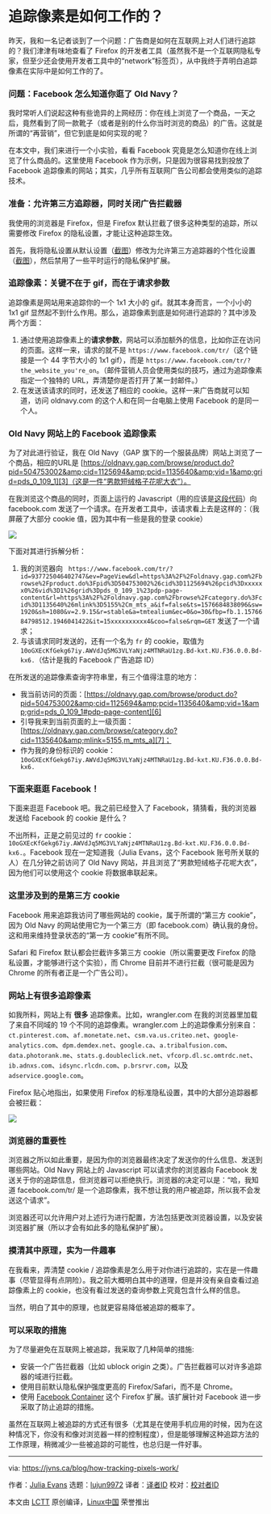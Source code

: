 [#]: collector: (lujun9972)
[#]: translator: (chen-ni)
[#]: reviewer: ( )
[#]: publisher: ( )
[#]: url: ( )
[#]: subject: (How tracking pixels work)
[#]: via: (https://jvns.ca/blog/how-tracking-pixels-work/)
[#]: author: (Julia Evans https://jvns.ca/)

追踪像素是如何工作的？
======

昨天，我和一名记者谈到了一个问题：广告商是如何在互联网上对人们进行追踪的？我们津津有味地查看了 Firefox 的开发者工具（虽然我不是一个互联网隐私专家，但至少还会使用开发者工具中的“network”标签页），从中我终于弄明白追踪像素在实际中是如何工作的了。

### 问题：Facebook 怎么知道你逛了 Old Navy？

我时常听人们说起这种有些诡异的上网经历：你在线上浏览了一个商品，一天之后，竟然看到了同一款靴子（或者是别的什么你当时浏览的商品）的广告。这就是所谓的“再营销”，但它到底是如何实现的呢？

在本文中，我们来进行一个小实验，看看 Facebook 究竟是怎么知道你在线上浏览了什么商品的。这里使用 Facebook 作为示例，只是因为很容易找到投放了 Facebook 追踪像素的网站；其实，几乎所有互联网广告公司都会使用类似的追踪技术。

### 准备：允许第三方追踪器，同时关闭广告拦截器

我使用的浏览器是 Firefox，但是 Firefox 默认拦截了很多这种类型的追踪，所以需要修改 Firefox 的隐私设置，才能让这种追踪生效。

首先，我将隐私设置从默认设置（[截图][1]）修改为允许第三方追踪器的个性化设置（[截图][2]），然后禁用了一些平时运行的隐私保护扩展。

### 追踪像素：关键不在于 gif，而在于请求参数

追踪像素是网站用来追踪你的一个 1x1 大小的 gif。就其本身而言，一个小小的 1x1 gif 显然起不到什么作用。那么，追踪像素到底是如何进行追踪的？其中涉及两个方面：

  1. 通过使用追踪像素上的**请求参数**，网站可以添加额外的信息，比如你正在访问的页面。这样一来，请求的就不是 `https://www.facebook.com/tr/`（这个链接是一个 44 字节大小的 1x1 gif），而是 `https://www.facebook.com/tr/?the_website_you're_on`。（邮件营销人员会使用类似的技巧，通过为追踪像素指定一个独特的 URL，弄清楚你是否打开了某一封邮件。）
  2. 在发送该请求的同时，还发送了相应的 cookie。这样一来广告商就可以知道，访问 oldnavy.com 的这个人和在同一台电脑上使用 Facebook 的是同一个人。

### Old Navy 网站上的 Facebook 追踪像素

为了对此进行验证，我在 Old Navy（GAP 旗下的一个服装品牌）网站上浏览了一个商品，相应的URL是 [https://oldnavy.gap.com/browse/product.do?pid=504753002&amp;cid=1125694&amp;pcid=1135640&amp;vid=1&amp;grid=pds_0_109_1][3]（这是一件“男款短绒格子花呢大衣”）。

在我浏览这个商品的同时，页面上运行的 Javascript（用的应该是[这段代码][4]）向 facebook.com 发送了一个请求。在开发者工具中，该请求看上去是这样的：（我屏蔽了大部分 cookie 值，因为其中有一些是我的登录 cookie）

![][5]

下面对其进行拆解分析：

  1. 我的浏览器向 ` https://www.facebook.com/tr/?id=937725046402747&ev=PageView&dl=https%3A%2F%2Foldnavy.gap.com%2Fbrowse%2Fproduct.do%3Fpid%3D504753002%26cid%3D1125694%26pcid%3Dxxxxxx0%26vid%3D1%26grid%3Dpds_0_109_1%23pdp-page-content&rl=https%3A%2F%2Foldnavy.gap.com%2Fbrowse%2Fcategory.do%3Fcid%3D1135640%26mlink%3D5155%2Cm_mts_a&if=false&ts=1576684838096&sw=1920&sh=1080&v=2.9.15&r=stable&a=tmtealium&ec=0&o=30&fbp=fb.1.1576684798512.1946041422&it=15xxxxxxxxxx4&coo=false&rqm=GET` 发送了一个请求；
  2. 与该请求同时发送的，还有一个名为 `fr` 的 cookie，取值为 `10oGXEcKfGekg67iy.AWVdJq5MG3VLYaNjz4MTNRaU1zg.Bd-kxt.KU.F36.0.0.Bd-kx6.`（估计是我的 Facebook 广告追踪 ID）

在所发送的追踪像素查询字符串里，有三个值得注意的地方：

 * 我当前访问的页面：[https://oldnavy.gap.com/browse/product.do?pid=504753002&amp;cid=1125694&amp;pcid=1135640&amp;vid=1&amp;grid=pds_0_109_1#pdp-page-content][6]
 * 引导我来到当前页面的上一级页面：[https://oldnavy.gap.com/browse/category.do?cid=1135640&amp;mlink=5155,m_mts_a][7]；
 * 作为我的身份标识的 cookie：`10oGXEcKfGekg67iy.AWVdJq5MG3VLYaNjz4MTNRaU1zg.Bd-kxt.KU.F36.0.0.Bd-kx6.`

### 下面来逛逛 Facebook！

下面来逛逛 Facebook 吧。我之前已经登入了 Facebook，猜猜看，我的浏览器发送给 Facebook 的 cookie 是什么？

不出所料，正是之前见过的 `fr` cookie：`10oGXEcKfGekg67iy.AWVdJq5MG3VLYaNjz4MTNRaU1zg.Bd-kxt.KU.F36.0.0.Bd-kx6.`。Facebook 现在一定知道我（Julia Evans，这个 Facebook 账号所关联的人）在几分钟之前访问了 Old Navy 网站，并且浏览了“男款短绒格子花呢大衣”，因为他们可以使用这个 cookie 将数据串联起来。

### 这里涉及到的是第三方 cookie

Facebook 用来追踪我访问了哪些网站的 cookie，属于所谓的“第三方 cookie”，因为 Old Navy 的网站使用它为一个第三方（即 facebook.com）确认我的身份。这和用来维持登录状态的“第一方 cookie”有所不同。

Safari 和 Firefox 默认都会拦截许多第三方 cookie（所以需要更改 Firefox 的隐私设置，才能够进行这个实验），而 Chrome 目前并不进行拦截（很可能是因为 Chrome 的所有者正是一个广告公司）。

### 网站上有很多追踪像素

如我所料，网站上有 **很多** 追踪像素。比如，wrangler.com 在我的浏览器里加载了来自不同域的 19 个不同的追踪像素。wrangler.com 上的追踪像素分别来自：`ct.pinterest.com`、`af.monetate.net`、`csm.va.us.criteo.net`、`google-analytics.com`、`dpm.demdex.net`、`google.ca`、`a.tribalfusion.com`、`data.photorank.me`、`stats.g.doubleclick.net`、`vfcorp.dl.sc.omtrdc.net`、`ib.adnxs.com`、`idsync.rlcdn.com`、`p.brsrvr.com`，以及`adservice.google.com`。

Firefox 贴心地指出，如果使用 Firefox 的标准隐私设置，其中的大部分追踪器都会被拦截：

![][8]

### 浏览器的重要性

浏览器之所以如此重要，是因为你的浏览器最终决定了发送你的什么信息、发送到哪些网站。Old Navy 网站上的 Javascript 可以请求你的浏览器向 Facebook 发送关于你的追踪信息，但浏览器可以拒绝执行。浏览器的决定可以是：“哈，我知道 facebook.com/tr/ 是一个追踪像素，我不想让我的用户被追踪，所以我不会发送这个请求”。

浏览器还可以允许用户对上述行为进行配置，方法包括更改浏览器设置，以及安装浏览器扩展（所以才会有如此多的隐私保护扩展）。

### 摸清其中原理，实为一件趣事

在我看来，弄清楚 cookie / 追踪像素是怎么用于对你进行追踪的，实在是一件趣事（尽管显得有点阴险）。我之前大概明白其中的道理，但是并没有亲自查看过追踪像素上的 cookie，也没有看过发送的查询参数上究竟包含什么样的信息。

当然，明白了其中的原理，也就更容易降低被追踪的概率了。

### 可以采取的措施

为了尽量避免在互联网上被追踪，我采取了几种简单的措施:

  * 安装一个广告拦截器（比如 ublock origin 之类）。广告拦截器可以对许多追踪器的域进行拦截。
  * 使用目前默认隐私保护强度更高的 Firefox/Safari，而不是 Chrome。
  * 使用 [Facebook Container][9] 这个 Firefox 扩展。该扩展针对 Facebook 进一步采取了防止追踪的措施。

虽然在互联网上被追踪的方式还有很多（尤其是在使用手机应用的时候，因为在这种情况下，你没有和像对浏览器一样的控制程度），但是能够理解这种追踪方法的工作原理，稍微减少一些被追踪的可能性，也总归是一件好事。

--------------------------------------------------------------------------------

via: https://jvns.ca/blog/how-tracking-pixels-work/

作者：[Julia Evans][a]
选题：[lujun9972][b]
译者：[译者ID](https://github.com/chen-ni)
校对：[校对者ID](https://github.com/校对者ID)

本文由 [LCTT](https://github.com/LCTT/TranslateProject) 原创编译，[Linux中国](https://linux.cn/) 荣誉推出

[a]: https://jvns.ca/
[b]: https://github.com/lujun9972
[1]: https://jvns.ca/images/trackers.png
[2]: https://jvns.ca/images/firefox-insecure-settings.png
[3]: https://oldnavy.gap.com/browse/product.do?pid=504753002&cid=1125694&pcid=1135640&vid=1&grid=pds_0_109_1
[4]: https://developers.facebook.com/docs/facebook-pixel/implementation/
[5]: https://jvns.ca/images/fb-old-navy.png
[6]: https://oldnavy.gap.com/browse/product.do?pid=504753002&cid=1125694&pcid=1135640&vid=1&grid=pds_0_109_1#pdp-page-content
[7]: https://oldnavy.gap.com/browse/category.do?cid=1135640&mlink=5155,m_mts_a
[8]: https://jvns.ca/images/firefox-helpful.png
[9]: https://addons.mozilla.org/en-CA/firefox/addon/facebook-container/

